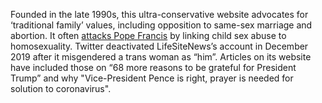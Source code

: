 Founded in the late 1990s, this ultra-conservative website advocates for ‘traditional family’ values, including opposition to same-sex marriage and abortion. It often [attacks Pope Francis](https://apnews.com/article/c7786459105b41639033c183e1a6ddb5) by linking child sex abuse to homosexuality. Twitter deactivated LifeSiteNews’s account in December 2019 after it misgendered a trans woman as “him”. Articles on its website have included those on “68 more reasons to be grateful for President Trump” and why "Vice-President Pence is right, prayer is needed for solution to coronavirus".

